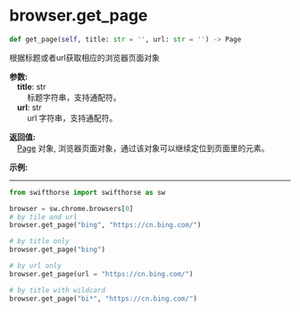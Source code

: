 
# browser.get_page

```python
def get_page(self, title: str = '', url: str = '') -> Page
```  

根据标题或者url获取相应的浏览器页面对象

**参数:**  
    &emsp;**title**: str   
        &emsp;&emsp; 标题字符串，支持通配符。  
    &emsp;**url**: str  
        &emsp;&emsp; url 字符串，支持通配符。

**返回值:**  
    &emsp;[Page](./page/page.md) 对象, 浏览器页面对象，通过该对象可以继续定位到页面里的元素。

**示例:**
***
```python
from swifthorse import swifthorse as sw

browser = sw.chrome.browsers[0]
# by tile and url
browser.get_page("bing", "https://cn.bing.com/")

# by title only
browser.get_page("bing")

# by url only
browser.get_page(url = "https://cn.bing.com/")

# by title with wildcard
browser.get_page("bi*", "https://cn.bing.com/")
```